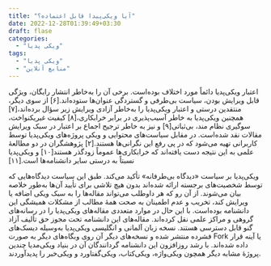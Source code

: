 ```yaml
---
title: "آیا ویکی‌پیدا قابل اعتماده؟"
date: 2022-12-28T01:39:49+03:30
draft: flase
categories:
  - "ویکی پدیا"
tags:
  - "ویکی پدیا"
  - "منابع آنلاین"
---
```


اعتبار ویکی‌پدیا دائماً مورد اختلاف بوده‌است. برخی آن را به‌خاطر انتشار رایگان، ویژگی قابل ویرایش بودن، سیاست بی‌طرفی و گستردگی عنوان‌ها ستوده‌اند.[۶] از سوی دیگر، منتقدین درستی و اعتبار ویکی‌پدیا را به‌خاطر آزادی ویرایش زیر سؤال برده‌اند،[۷] همچنین ویکی‌پدیا به خاطر آسیب‌پذیری در برابر خرابکاری،[۸] کیفیت غیریکنواخت، سوگیری نظام مند، بی‌ثباتی[۹] و نیز به خاطر ترجیح اجماع بر اعتبار در سبک ویرایش مقالات نقد شده‌است. در مقابل سیاست‌های محتوایی و ویکی پروژه‌های ویکی‌پدیا توسط کاربرانی تهیه می‌شود که در پی رفع این نگرانی‌ها هستند.[۲] پژوهشگران در دو مطالعهٔ علمی به این نتیجه دست یافته‌اند که خرابکاری‌ها عموماً زودگذر هستند[۱۰] و ویکی‌پدیا نسبتاً به درستی سایر دانشنامه‌ها است.[۱۱]

ویکی‌پدیا بر سیاست «دیدگاه بی‌طرفانه» تأکید می‌کند. طبق این سیاست دیدگاه‌هایی که توسط شخصیت‌های برجسته ارائه شده‌اند بدون هیچ تلاشی برای تأیید آن‌ها به‌طور خلاصه بیان می‌شوند. از آن رو که هر داوطلب می‌تواند مقاله‌ها را به سبک ویکی اضافه یا ویرایش کند، تخریب و عدم اطمینان به صحت همهٔ مطالب از مشکلات همیشگی این دانشنامه بوده‌است. با این حال در موارد متعددی مقاله‌های ویکی‌پدیا را در رسانه‌های گروهی و مراکز علمی نقل کرده‌اند. مقاله‌های این دانشنامه تحت مجوز حق تألیف آزاد گنو قابل دسترسی هستند. نسخه زبان آلمانی و انگلیسی ویکی‌پدیا به‌وسیله دیسک‌های فشرده منتشر شده و نسخه‌های دیگر آن روی وبگاه‌های دیگر به صورت Fork یا آینه قرار داده شده‌اند. با رشد روزافزون این دانشنامه گردانندگان آن در بنیاد ویکی‌مدیا چندین پروژهٔ مشابه دیگر همچون ویکی‌واژه، ویکی‌کتاب، ویکی‌گفتاورد و ویکی‌خبر را پدیدآوردند.